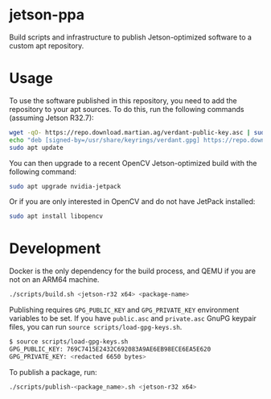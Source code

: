 # jetson-ppa
Build scripts and infrastructure to publish Jetson-optimized software to a custom apt repository.

# Usage

To use the software published in this repository, you need to add the repository to your apt sources. To do this, run the following commands (assuming Jetson R32.7):

```bash
wget -qO- https://repo.download.martian.ag/verdant-public-key.asc | sudo gpg --no-default-keyring --keyring /usr/share/keyrings/verdant.gpg --import
echo "deb [signed-by=/usr/share/keyrings/verdant.gpg] https://repo.download.martian.ag/jetson/common r32.7 main" | sudo tee /etc/apt/sources.list.d/verdant-ppa.list
sudo apt update
```

You can then upgrade to a recent OpenCV Jetson-optimized build with the following command:

```bash
sudo apt upgrade nvidia-jetpack
```

Or if you are only interested in OpenCV and do not have JetPack installed:

```bash
sudo apt install libopencv
```

# Development

Docker is the only dependency for the build process, and QEMU if you are not on an ARM64 machine.

```bash
./scripts/build.sh <jetson-r32 x64> <package-name>
```

Publishing requires `GPG_PUBLIC_KEY` and `GPG_PRIVATE_KEY` environment variables to be set. If you have `public.asc` and `private.asc` GnuPG keypair files, you can run `source scripts/load-gpg-keys.sh`.

```bash
$ source scripts/load-gpg-keys.sh
GPG_PUBLIC_KEY: 769C7415E2432C692083A9AE6EB98ECE6EA5E620
GPG_PRIVATE_KEY: <redacted 6650 bytes>
```

To publish a package, run:

```bash
./scripts/publish-<package_name>.sh <jetson-r32 x64>
```
